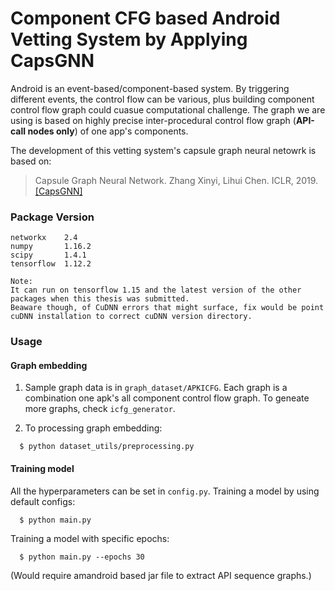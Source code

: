 # Component CFG based Android Vetting System by Applying CapsGNN

Android is an event-based/component-based system. By triggering different events, the control flow can be various, plus building component control flow graph could cuasue computational challenge. The graph we are using is based on highly precise inter-procedural control flow graph (**API-call nodes only**) of one app's components. 

The development of this vetting system's capsule graph neural netowrk is based on:  
> Capsule Graph Neural Network.
> Zhang Xinyi, Lihui Chen.
> ICLR, 2019.
> [[CapsGNN]](https://github.com/XinyiZ001/CapsGNN)

### Package Version
```
networkx    2.4
numpy       1.16.2
scipy       1.4.1
tensorflow  1.12.2
```
```
Note:
It can run on tensorflow 1.15 and the latest version of the other packages when this thesis was submitted.
Beaware though, of CuDNN errors that might surface, fix would be point cuDNN installation to correct cuDNN version directory.
```

### Usage

#### Graph embedding

1. Sample graph data is in `graph_dataset/APKICFG`. Each graph is a combination one apk's all component control flow graph. To geneate more graphs, check `icfg_generator`.


2. To processing graph embedding:
```
  $ python dataset_utils/preprocessing.py
```

#### Training model
All the hyperparameters can be set in `config.py`. Training a model by using default configs:
```
  $ python main.py
```

Training a model with specific epochs:
```
  $ python main.py --epochs 30
```

(Would require amandroid based jar file to extract API sequence graphs.)
